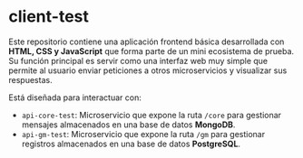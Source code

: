 # client-test

Este repositorio contiene una aplicación frontend básica desarrollada con **HTML, CSS y JavaScript** que forma parte de un mini ecosistema de prueba. Su función principal es servir como una interfaz web muy simple que permite al usuario enviar peticiones a otros microservicios y visualizar sus respuestas.

Está diseñada para interactuar con:

- `api-core-test`: Microservicio que expone la ruta `/core` para gestionar mensajes almacenados en una base de datos **MongoDB**.
- `api-gm-test`: Microservicio que expone la ruta `/gm` para gestionar registros almacenados en una base de datos **PostgreSQL**.
